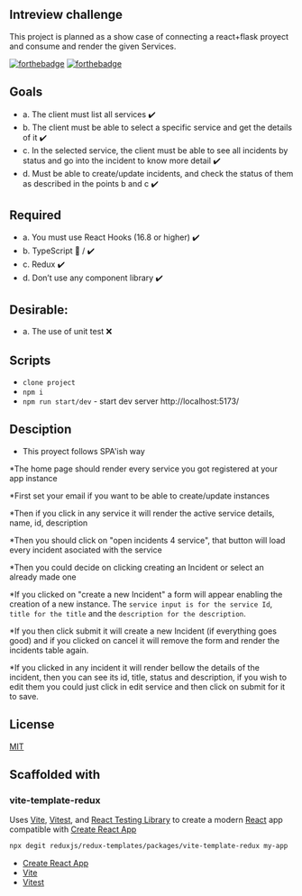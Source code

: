 ## Intreview challenge

This project is planned as a show case of connecting a react+flask proyect and consume and render the given Services.

[![forthebadge](http://forthebadge.com/images/badges/made-with-javascript.svg)](http://forthebadge.com)
[![forthebadge](http://forthebadge.com/images/badges/built-with-love.svg)](http://forthebadge.com)

## Goals

- a. The client must list all services :heavy_check_mark:
- b. The client must be able to select a specific service and get the details of it :heavy_check_mark:
- c. In the selected service, the client must be able to see all incidents by status and
go into the incident to know more detail :heavy_check_mark:
- d. Must be able to create/update incidents, and check the status of them as
described in the points b and c :heavy_check_mark:

## Required
- a. You must use React Hooks (16.8 or higher) :heavy_check_mark:
- b. TypeScript :shrug: / :heavy_check_mark:
- c. Redux :heavy_check_mark:
- d. Don’t use any component library :heavy_check_mark:

## Desirable:
- a. The use of unit test :x:

## Scripts
- `clone project`
- `npm i`
- `npm run start/dev` - start dev server http://localhost:5173/

## Desciption

- This proyect follows SPA'ish way

*The home page should render every service you got registered at your app instance

*First set your email if you want to be able to create/update instances

*Then if you click in any service it will render the active service details, name, id, description

*Then you should click on "open incidents 4 service", that button will load every incident asociated with the service

*Then you could decide on clicking creating an Incident or select an already made one

*If you clicked on "create a new Incident" a form will appear enabling the creation of a new instance. The `service input is for the service Id`, `title for the title` and the `description for the description`. 

*If you then click submit it will create a new Incident (if everything goes good) and if you clicked on cancel it will remove the form and render the incidents table again.

*If you clicked in any incident it will render bellow the details of the incident, then you can see its id, title, status and description, if you wish to edit them you could just click in edit service and then click on submit for it to save.




## License

[MIT](https://choosealicense.com/licenses/mit/)

## Scaffolded with
### vite-template-redux

Uses [Vite](https://vitejs.dev/), [Vitest](https://vitest.dev/), and [React Testing Library](https://github.com/testing-library/react-testing-library) to create a modern [React](https://react.dev/) app compatible with [Create React App](https://create-react-app.dev/)

```sh
npx degit reduxjs/redux-templates/packages/vite-template-redux my-app
```

- [Create React App](https://github.com/facebook/create-react-app/tree/main/packages/cra-template)
- [Vite](https://github.com/vitejs/vite/tree/main/packages/create-vite/template-react)
- [Vitest](https://github.com/vitest-dev/vitest/tree/main/examples/react-testing-lib)
